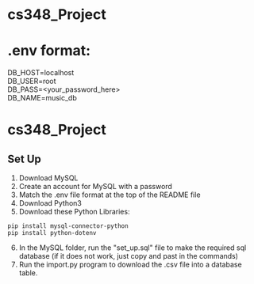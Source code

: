 # cs348_Project

# .env format:
DB_HOST=localhost  
DB_USER=root  
DB_PASS=<your_password_here>  
DB_NAME=music_db  
 
# cs348_Project

## Set Up
1. Download MySQL
2. Create an account for MySQL with a password
3. Match the .env file format at the top of the README file
4. Download Python3
5. Download these Python Libraries:
```
pip install mysql-connector-python
pip install python-dotenv
```
6. In the MySQL folder, run the "set_up.sql" file to make the required sql database (if it does not work, just copy and past in the commands)
7. Run the import.py program to download the .csv file into a database table.


